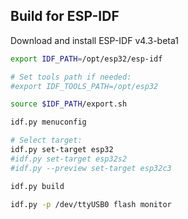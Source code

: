## Build for ESP-IDF

Download and install ESP-IDF v4.3-beta1

```sh
export IDF_PATH=/opt/esp32/esp-idf

# Set tools path if needed:
#export IDF_TOOLS_PATH=/opt/esp32

source $IDF_PATH/export.sh

idf.py menuconfig

# Select target:
idf.py set-target esp32
#idf.py set-target esp32s2
#idf.py --preview set-target esp32c3

idf.py build

idf.py -p /dev/ttyUSB0 flash monitor

```
